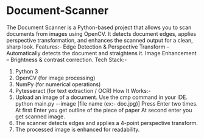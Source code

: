 # Document-Scanner
The Document Scanner is a Python-based project that allows you to scan documents from images using OpenCV. It detects document edges, applies perspective transformation, and enhances the scanned output for a clean, sharp look.
Features:-
Edge Detection & Perspective Transform – Automatically detects the document and straightens it.
Image Enhancement – Brightness & contrast correction.
Tech Stack:-
1. Python 3
2. OpenCV (for image processing)
3. NumPy (for numerical operations)
4. Pytesseract (for text extraction / OCR)
How It Works:-
1. Upload an image of a document.
   Use the cmp command in your IDE. python main.py --image [file name (ex:- doc.jpg)]
   Press Enter two times. At first Enter you get outline of the piece of paper
   At second enter you get scanned image.
3. The scanner detects edges and applies a 4-point perspective transform.
4. The processed image is enhanced for readability.
